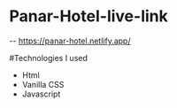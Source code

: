 # Panar-Hotel-live-link
-- https://panar-hotel.netlify.app/

#Technologies I used
- Html
- Vanilla CSS
- Javascript
